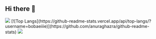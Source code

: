 ## Hi there 👋

<img src="https://capsule-render.vercel.app/api?type=waving&color=92E68D&height=150&section=header" />
[![Top Langs](https://github-readme-stats.vercel.app/api/top-langs/?username=bobaeiiie)](https://github.com/anuraghazra/github-readme-stats)
<img src="https://capsule-render.vercel.app/api?type=waving&color=92E68D&height=150&section=footer" />
